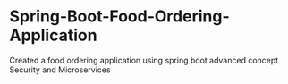 # Spring-Boot-Food-Ordering-Application
Created a food ordering application using spring boot advanced concept Security and Microservices
